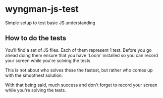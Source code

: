 # wyngman-js-test
Simple setup to test basic JS understanding

## How to do the tests
You'll find a set of JS files. Each of them represent 1 test.
Before you go ahead doing them ensure that you have 'Loom' installed so you can record your screen while you're solving the tests.

This is not about who solves these the fastest, but rather who comes up with the smoothest solution.

With that being said, much success and don't forget to record your screen while you're solving the tests.


